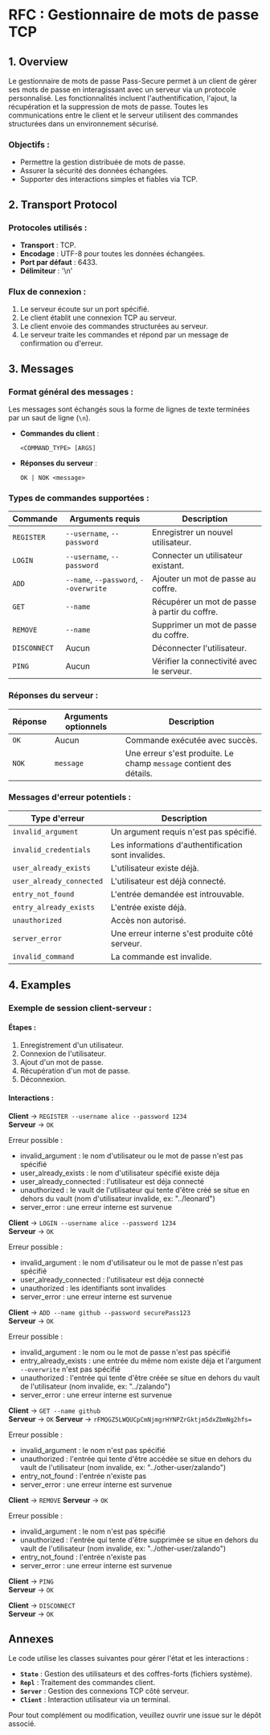 # RFC : Gestionnaire de mots de passe TCP

## 1. Overview

Le gestionnaire de mots de passe Pass-Secure permet à un client de gérer ses mots de passe en interagissant avec un serveur via un protocole personnalisé. Les fonctionnalités incluent l'authentification, l'ajout, la récupération et la suppression de mots de passe. Toutes les communications entre le client et le serveur utilisent des commandes structurées dans un environnement sécurisé.

### Objectifs :
- Permettre la gestion distribuée de mots de passe.
- Assurer la sécurité des données échangées.
- Supporter des interactions simples et fiables via TCP.

## 2. Transport Protocol

### Protocoles utilisés :
- **Transport** : TCP.
- **Encodage** : UTF-8 pour toutes les données échangées.
- **Port par défaut** : 6433.
- **Délimiteur** : '\n'

### Flux de connexion :
1. Le serveur écoute sur un port spécifié.
2. Le client établit une connexion TCP au serveur.
3. Le client envoie des commandes structurées au serveur.
4. Le serveur traite les commandes et répond par un message de confirmation ou d'erreur.

## 3. Messages

### Format général des messages :
Les messages sont échangés sous la forme de lignes de texte terminées par un saut de ligne (`\n`).

- **Commandes du client** :
  ```
  <COMMAND_TYPE> [ARGS]
  ```

- **Réponses du serveur** :
  ```
  OK | NOK <message>
  ```

### Types de commandes supportées :
| Commande        | Arguments requis        | Description                                             |
|-----------------|-------------------------|---------------------------------------------------------|
| `REGISTER`      | `--username`, `--password` | Enregistrer un nouvel utilisateur.                     |
| `LOGIN`         | `--username`, `--password` | Connecter un utilisateur existant.                     |
| `ADD`           | `--name`, `--password`, `--overwrite`     | Ajouter un mot de passe au coffre.                     |
| `GET`           | `--name`                 | Récupérer un mot de passe à partir du coffre.          |
| `REMOVE`        | `--name`                 | Supprimer un mot de passe du coffre.                   |
| `DISCONNECT`    | Aucun                  | Déconnecter l'utilisateur.                             |
| `PING`          | Aucun                  | Vérifier la connectivité avec le serveur.              |

### Réponses du serveur :
| Réponse         | Arguments optionnels    | Description                                             |
|-----------------|-------------------------|---------------------------------------------------------|
| `OK`           | Aucun                   | Commande exécutée avec succès.                         |
| `NOK`          | `message`               | Une erreur s'est produite. Le champ `message` contient des détails. |

### Messages d'erreur potentiels :
| Type d'erreur           | Description                                   |
|-------------------------|-----------------------------------------------|
| `invalid_argument` | Un argument requis n'est pas spécifié. |
| `invalid_credentials`   | Les informations d'authentification sont invalides. |
| `user_already_exists`   | L'utilisateur existe déjà.                   |
| `user_already_connected`| L'utilisateur est déjà connecté.             |
| `entry_not_found`       | L'entrée demandée est introuvable.           |
| `entry_already_exists`  | L'entrée existe déjà.                        |
| `unauthorized`          | Accès non autorisé.                          |
| `server_error`          | Une erreur interne s'est produite côté serveur. |
| `invalid_command` | La commande est invalide. |

## 4. Examples

### Exemple de session client-serveur :
#### Étapes :
1. Enregistrement d'un utilisateur.
2. Connexion de l'utilisateur.
3. Ajout d'un mot de passe.
4. Récupération d'un mot de passe.
5. Déconnexion.

#### Interactions :
**Client** → `REGISTER --username alice --password 1234` \
**Serveur** → `OK`

Erreur possible :
- invalid_argument : le nom d'utilisateur ou le mot de passe n'est pas spécifié
- user_already_exists : le nom d'utilisateur spécifié existe déja
- user_already_connected : l'utilisateur est déja connecté
- unauthorized : le vault de l'utilisateur qui tente d'être créé se situe en dehors du vault (nom d'utilisateur invalide, ex: "../leonard")
- server_error : une erreur interne est survenue

**Client** → `LOGIN --username alice --password 1234` \
**Serveur** → `OK`

Erreur possible :
- invalid_argument : le nom d'utilisateur ou le mot de passe n'est pas spécifié
- user_already_connected : l'utilisateur est déja connecté
- unauthorized : les identifiants sont invalides
- server_error : une erreur interne est survenue

**Client** → `ADD --name github --password securePass123`  
**Serveur** → `OK`  

Erreur possible :
- invalid_argument : le nom ou le mot de passe n'est pas spécifié
- entry_already_exists : une entrée du même nom existe déja et l'argument `--overwrite` n'est pas spécifié
- unauthorized : l'entrée qui tente d'être créée se situe en dehors du vault de l'utilisateur (nom invalide, ex: "../zalando")
- server_error : une erreur interne est survenue

**Client** → `GET --name github`  
**Serveur** → `OK`
**Serveur** → `rFMQGZ5LWQUCpCmNjmgrHYNPZrGktjm5dxZbmNg2hfs=`

Erreur possible :
- invalid_argument : le nom n'est pas spécifié
- unauthorized : l'entrée qui tente d'être accédée se situe en dehors du vault de l'utilisateur (nom invalide, ex: "../other-user/zalando")
- entry_not_found : l'entrée n'existe pas
- server_error : une erreur interne est survenue

**Client** → `REMOVE`
**Serveur** → `OK`

Erreur possible :
- invalid_argument : le nom n'est pas spécifié
- unauthorized : l'entrée qui tente d'être supprimée se situe en dehors du vault de l'utilisateur (nom invalide, ex: "../other-user/zalando")
- entry_not_found : l'entrée n'existe pas
- server_error : une erreur interne est survenue

**Client** → `PING`  
**Serveur** → `OK`

**Client** → `DISCONNECT`  
**Serveur** → `OK`

## Annexes
Le code utilise les classes suivantes pour gérer l'état et les interactions :
- **`State`** : Gestion des utilisateurs et des coffres-forts (fichiers système).
- **`Repl`** : Traitement des commandes client.
- **`Server`** : Gestion des connexions TCP côté serveur.
- **`Client`** : Interaction utilisateur via un terminal.

Pour tout complément ou modification, veuillez ouvrir une issue sur le dépôt associé.
